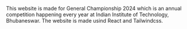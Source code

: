 This website is made for General Championship 2024 which is an annual competition happening every year at Indian Institute of Technology, Bhubaneswar.
The website is made usind React and Tailwindcss.